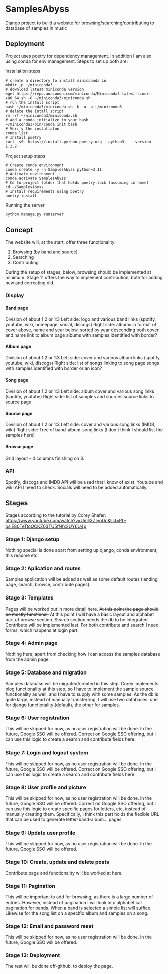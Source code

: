 # SamplesAbyss

Django project to build a website for browsing/searching/contributing to database of samples in music

## Deployment

Project uses poetry for dependency management. In addition I am also using conda for env management. Steps to set up both are:

Installation steps
```
# create a directory to install minicaonda in
mkdir -p ~/miniconda3
# download latest miniconda version
wget https://repo.anaconda.com/miniconda/Miniconda3-latest-Linux-x86_64.sh -O ~/miniconda3/miniconda.sh
# run the install script
bash ~/miniconda3/miniconda.sh -b -u -p ~/miniconda3
# delete the intall script
rm -rf ~/miniconda3/miniconda.sh
# add a conda initialize to your bash
~/miniconda3/bin/conda init bash
# Verify the installaton 
conda list
# Install poetry
curl -sSL https://install.python-poetry.org | python3 - --version 1.2.2
```

Project setup steps
```
# Create conda environment
conda create -y -n SamplesAbyss python=3.11
# Activate environment
conda activate SamplesAbyss
# Cd to project folder that holds poetry.lock (assuming in home)
cd ~/SamplesAbyss
# Install requirements using poetry
poetry install
```

Running the server
```
python manage.py runserver
```

## Concept

The website will, at the start, offer three functionality:
1. Browsing (by band and source)
2. Searching
3. Contributing

During the setup of stages, below, browsing should be implemented at minimum. Stage 11 offers the way
to implement contribution, both for adding new and correcting old. 

### Display

#### Band page

Division of about 1:2 or 1:3
Left side:
    logo and various band links (spotify, youtube, wiki, homepage, social, discogs)
Right side:
    albums in format of cover above, name and year below, sorted by year descending
    both cover and name link to album page
    albums with samples identified with border?

#### Album page

Division of about 1:2 or 1:3
Left side:
    cover and various album links (spotify, youtube, wiki, discogs)
Right side:
    list of songs linking to song page
    songs with samples identified with border or an icon?

#### Song page

Division of about 1:2 or 1:3
Left side:
    album cover and various song links (spotify, youtube)
Right side:
    list of samples and sources
    source links to source page

#### Source page

Division of about 1:2 or 1:3
Left side:
    cover and various song links (IMDB, wiki)
Right side:
    Tree of band-album-song links
(I don't think I should list the samples here)

#### Browse page

Grid layout - 4 columns finishing on 3.

### API

Spotify, discogs and IMDB API will be used that I know of exist.
Youtube and wiki API I need to check.
Socials will need to be added automatically.

## Stages

Stages according to the tutorial by Corey Shafer: https://www.youtube.com/watch?v=UmljXZIypDc&list=PL-osiE80TeTtoQCKZ03TU5fNfx2UY6U4p

### Stage 1: Django setup

Nothing special is done apart from setting up django, conda environment, this readme etc.

### Stage 2: Aplication and routes

Samples application will be added as well as some default routes (landing page, search, browse, contribute pages).

### Stage 3: Templates

Pages will be worked out in more detail here. ~~At this point the page should be mostly functional.~~ At this point I will have a basic layout and alphabet part of browse section. Search section needs the db to be integrated. Contribute will be implemented last. For both contribute and search I need forms, which happens at login part.

### Stage 4: Admin page

Nothing here, apart from checking how I can access the samples database from the admin page.

### Stage 5: Database and migration

Samples database will be migrated/created in this step. Corey implements blog functionality at this step, so I have to
implement the sample source functionality as well, and I have to supply with some samples. As the db is quite large,
instead of manually transferring, I will use two databases: one for django functionality (default), the other for samples.

### Stage 6: User registration

This will be skipped for now, as no user registration will be done. In the future, Google SSO will be offered.
Correct on Google SSO offering, but I can use this logic to create a search and contribute fields here.

### Stage 7: Login and logout system

This will be skipped for now, as no user registration will be done. In the future, Google SSO will be offered.
Correct on Google SSO offering, but I can use this logic to create a search and contribute fields here.

### Stage 8: User profile and picture

This will be skipped for now, as no user registration will be done. In the future, Google SSO will be offered.
Correct on Google SSO offering, but I can use this logic to create specific pages for letters, etc, instead of manually creating them. Specifically, I think this part holds the flexible URL that can be used to generate letter-band-album... pages.

### Stage 9: Update user profile

This will be skipped for now, as no user registration will be done. In the future, Google SSO will be offered.

### Stage 10: Create, update and delete posts

Contribute page and functionality will be worked at here.

### Stage 11: Pagination

This will be important to add for browsing, as there is a large number of entries. However, instead of pagination
I will look into alphabetical pagination for bands. When a band is selected a simple list will suffice. Likewise for
the song list on a specific album and samples on a song.

### Stage 12: Email and password reset

This will be skipped for now, as no user registration will be done. In the future, Google SSO will be offered.

### Stage 13: Deployment

The rest will be done off-github, to deploy the page.